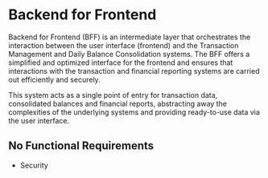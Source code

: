 # Backend for Frontend
Backend for Frontend (BFF) is an intermediate layer that orchestrates the interaction between the user interface (frontend) and the Transaction Management and Daily Balance Consolidation systems. The BFF offers a simplified and optimized interface for the frontend and ensures that interactions with the transaction and financial reporting systems are carried out efficiently and securely.

This system acts as a single point of entry for transaction data, consolidated balances and financial reports, abstracting away the complexities of the underlying systems and providing ready-to-use data via the user interface.

## No Functional Requirements
- Security
